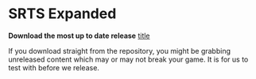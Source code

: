 # SRTS Expanded

**Download the most up to date release**
[title](https://github.com/Neceros/SRTS-Expanded/releases/latest)

If you download straight from the repository, you might be grabbing unreleased content which may or may not break your game. It is for us to test with before we release.
